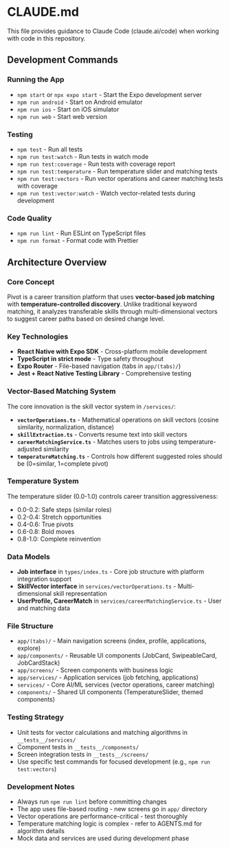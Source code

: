 # CLAUDE.md

This file provides guidance to Claude Code (claude.ai/code) when working with code in this repository.

## Development Commands

### Running the App
- `npm start` or `npx expo start` - Start the Expo development server
- `npm run android` - Start on Android emulator
- `npm run ios` - Start on iOS simulator
- `npm run web` - Start web version

### Testing
- `npm test` - Run all tests
- `npm run test:watch` - Run tests in watch mode
- `npm run test:coverage` - Run tests with coverage report
- `npm run test:temperature` - Run temperature slider and matching tests
- `npm run test:vectors` - Run vector operations and career matching tests with coverage
- `npm run test:vector:watch` - Watch vector-related tests during development

### Code Quality
- `npm run lint` - Run ESLint on TypeScript files
- `npm run format` - Format code with Prettier

## Architecture Overview

### Core Concept
Pivot is a career transition platform that uses **vector-based job matching** with **temperature-controlled discovery**. Unlike traditional keyword matching, it analyzes transferable skills through multi-dimensional vectors to suggest career paths based on desired change level.

### Key Technologies
- **React Native with Expo SDK** - Cross-platform mobile development
- **TypeScript in strict mode** - Type safety throughout
- **Expo Router** - File-based navigation (tabs in `app/(tabs)/`)
- **Jest + React Native Testing Library** - Comprehensive testing

### Vector-Based Matching System
The core innovation is the skill vector system in `/services/`:

- **`vectorOperations.ts`** - Mathematical operations on skill vectors (cosine similarity, normalization, distance)
- **`skillExtraction.ts`** - Converts resume text into skill vectors
- **`careerMatchingService.ts`** - Matches users to jobs using temperature-adjusted similarity
- **`temperatureMatching.ts`** - Controls how different suggested roles should be (0=similar, 1=complete pivot)

### Temperature System
The temperature slider (0.0-1.0) controls career transition aggressiveness:
- 0.0-0.2: Safe steps (similar roles)
- 0.2-0.4: Stretch opportunities  
- 0.4-0.6: True pivots
- 0.6-0.8: Bold moves
- 0.8-1.0: Complete reinvention

### Data Models
- **Job interface** in `types/index.ts` - Core job structure with platform integration support
- **SkillVector interface** in `services/vectorOperations.ts` - Multi-dimensional skill representation
- **UserProfile, CareerMatch** in `services/careerMatchingService.ts` - User and matching data

### File Structure
- `app/(tabs)/` - Main navigation screens (index, profile, applications, explore)
- `app/components/` - Reusable UI components (JobCard, SwipeableCard, JobCardStack)
- `app/screens/` - Screen components with business logic
- `app/services/` - Application services (job fetching, applications)
- `services/` - Core AI/ML services (vector operations, career matching)
- `components/` - Shared UI components (TemperatureSlider, themed components)

### Testing Strategy
- Unit tests for vector calculations and matching algorithms in `__tests__/services/`
- Component tests in `__tests__/components/`
- Screen integration tests in `__tests__/screens/`
- Use specific test commands for focused development (e.g., `npm run test:vectors`)

### Development Notes
- Always run `npm run lint` before committing changes
- The app uses file-based routing - new screens go in `app/` directory
- Vector operations are performance-critical - test thoroughly
- Temperature matching logic is complex - refer to AGENTS.md for algorithm details
- Mock data and services are used during development phase